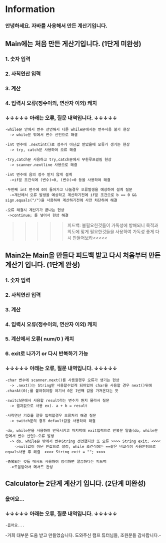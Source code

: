 # Information
### 안녕하세요. 자바를 사용해서 만든 계산기입니다.
 
## Main에는 처음 만든 게산기입니다. (1단게 미완성)
### 1. 숫자 입력
### 2. 사칙연산 입력
### 3. 계산
### 4. 입력시 오류(정수이외, 연산자 이외) 캐치

### ↓↓↓↓↓ 아래는 오류, 질문 내역입니다. ↓↓↓↓↓
  
    -while문 안에서 변수 선언해서 다른 while문에서는 변수사용 불가 현상
      -> while문 밖에서 변수 선언으로 해결

    -int 변수에 .nextint()로 정수가 아닌값 받았을때 오류가 생기는 현상
      -> try, catch문 사용하여 오류 해결
      
    -try,catch문 사용하고 try,catch문에서 무한루프걸림 현상
      -> scanner.nextline 사용으로 해결
        
    -int 변수에 음의 정수 받지 않게 설계
      ->if문 조건식에 (변수)<0, (변수)>0 등을 사용하여 해결

    -두번째 int 변수에 0이 들어가고 나눌경우 오류발생을 예상하여 설계 질문
      ->계산에서 오류 발생을 예상하고 계산하기전에 if문 조건으로 b == 0 && sign.equals("/")을 사용하여 계산하기전에 사전 차단하여 해결

    -오류 해결시 계산기가 끝나는 현상
     ->continue; 를 넣어서 현상 해결

   >>>>>피드백: 불필요한것들이 가독성에 방해되니 목적과 의도에 맞게 필요한것들을 사용하여 가독성 좋게 다시 만들어보라<<<<<
      
  
## Main2는 Main을 만들다 피드백 받고 다시 처음부터 만든 계산기 입니다. (1단계 완성)
### 1. 숫자 입력
### 2. 사칙연산 입력
### 3. 계산
### 4. 입력시 오류(정수이외, 연산자 이외) 캐치
### 5. 계산에서 오류( num/0 ) 캐치
### 6. exit로 나가기 or 다시 반복하기 가능

### ↓↓↓↓↓ 아래는 오류, 질문 내역입니다. ↓↓↓↓↓
  
    -char 변수에 scanner.next()를 사용할경우 오류가 생기는 현상
      -> .next()는 String만 사용할수있게 되어있어 char을 사용할 경우 next()뒤에 .charAt(0);를 붙여줘야함 여기서 0은 1번째 값을 가져온다는 뜻
      
    -switch문에서 사용할 result라는 변수가 뭔지 몰라서 질문 
      -> 결과값으로 사용 ex). a + b = result
      
    -사칙연산 기호를 잘못 입력할경우 오류처리 해결 질문
      -> switch문의 경우 default값을 사용하여 해결 
      
    -do, while문을 사용하여 반목시키고 마지막에 exit입력으로 반복문 탈출(do, while문 안에서 변수 선언)-오류 발생
      -> do, while문 밖에서 변수String 선언했지만 또 오류 >>>> String exit; <<<< 
        ->null값이 아닌 빈값으로 설정, while 조건식에는 ==같은 비교식이 사용안됨으로 equals사용 후 해결  >>>> String exit = ""; <<<<
    
    -중복되는 것들 메서드 사용하여 정리하면 깔끔하다는 피드백
      ->도움받아서 메서드 완성


## Calculator는 2단계 계산기 입니다. (2단계 미완성)
### 읎어요...

### ↓↓↓↓↓ 아래는 오류, 질문 내역입니다. ↓↓↓↓↓
  
    -읎어요...


   
-거희 대부분 도움 받고 만들었습니다. 도와주신 캠프 튜터님들, 조원분들 감사합니다.-
